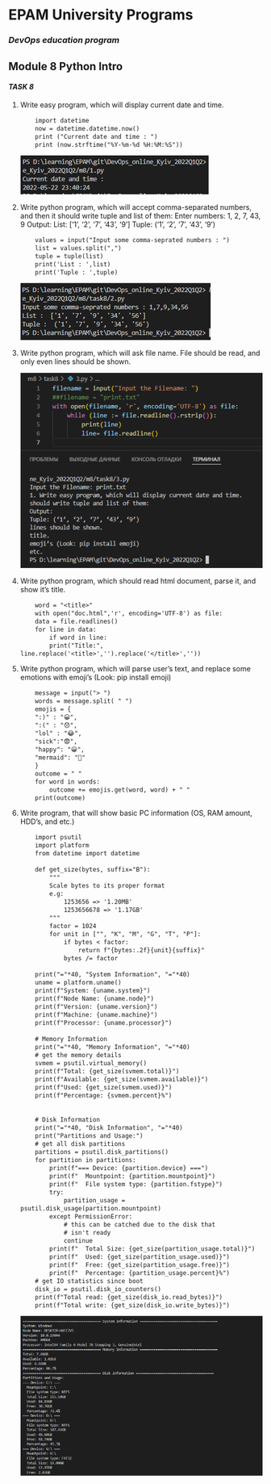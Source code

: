 # EPAM University Programs
### _DevOps education program_
## Module 8 Python Intro
#### _TASK 8_

 1. Write easy program, which will display current date and time.

    ``` 
        import datetime
        now = datetime.datetime.now()
        print ("Current date and time : ")
        print (now.strftime("%Y-%m-%d %H:%M:%S"))
    ```

    ![1.PNG](https://github.com/AnnaMushchynina/DevOps_online_Kyiv_2022Q1Q2/blob/main/m8/task8/images/1.PNG)
  
 2. Write python program, which will accept comma-separated numbers, and then it should write tuple and list  of  them:
    Enter numbers: 1, 2, 7, 43, 9
    Output:
    List: [‘1’, ‘2’, ‘7’, ‘43’, ‘9’]
    Tuple: (‘1’, ‘2’, ‘7’, ‘43’, ‘9’)

    ```
        values = input("Input some comma-seprated numbers : ")
        list = values.split(",")
        tuple = tuple(list)
        print('List : ',list)
        print('Tuple : ',tuple)
    ```

    ![2.PNG](https://github.com/AnnaMushchynina/DevOps_online_Kyiv_2022Q1Q2/blob/main/m8/task8/images/2.PNG)

 3. Write python program, which will ask file name. File should be read, and only even lines should be shown.

    ![3.PNG](https://github.com/AnnaMushchynina/DevOps_online_Kyiv_2022Q1Q2/blob/main/m8/task8/images/3.PNG)

 4. Write python program, which should read html document, parse it, and show it’s title.
    ```
        word = "<title>"
        with open("doc.html",'r', encoding='UTF-8') as file:
        data = file.readlines()
        for line in data:
            if word in line:
            print("Title:", line.replace('<title>','').replace('</title>',''))
    ```
 5. Write python program, which will parse user’s text, and replace some emotions with emoji’s (Look: pip install emoji)
    ```
        message = input("> ")
        words = message.split( " ")
        emojis = {
        ":)" : "😀",
        ":(" : "😞",
        "lol" : "😂",
        "sick":"😨",
        "happy": "😀",
        "mermaid": "🧜‍"
        }
        outcome = " "
        for word in words:
            outcome += emojis.get(word, word) + " "
        print(outcome)
    ```
 6. Write program, that will show basic PC information (OS, RAM amount, HDD’s, and etc.)
    ```
        import psutil
        import platform
        from datetime import datetime

        def get_size(bytes, suffix="B"):
            """
            Scale bytes to its proper format
            e.g:
                1253656 => '1.20MB'
                1253656678 => '1.17GB'
            """
            factor = 1024
            for unit in ["", "K", "M", "G", "T", "P"]:
                if bytes < factor:
                    return f"{bytes:.2f}{unit}{suffix}"
                bytes /= factor

        print("="*40, "System Information", "="*40)
        uname = platform.uname()
        print(f"System: {uname.system}")
        print(f"Node Name: {uname.node}")
        print(f"Version: {uname.version}")
        print(f"Machine: {uname.machine}")
        print(f"Processor: {uname.processor}")

        # Memory Information
        print("="*40, "Memory Information", "="*40)
        # get the memory details
        svmem = psutil.virtual_memory()
        print(f"Total: {get_size(svmem.total)}")
        print(f"Available: {get_size(svmem.available)}")
        print(f"Used: {get_size(svmem.used)}")
        print(f"Percentage: {svmem.percent}%")


        # Disk Information
        print("="*40, "Disk Information", "="*40)
        print("Partitions and Usage:")
        # get all disk partitions
        partitions = psutil.disk_partitions()
        for partition in partitions:
            print(f"=== Device: {partition.device} ===")
            print(f"  Mountpoint: {partition.mountpoint}")
            print(f"  File system type: {partition.fstype}")
            try:
                partition_usage = psutil.disk_usage(partition.mountpoint)
            except PermissionError:
                # this can be catched due to the disk that
                # isn't ready
                continue
            print(f"  Total Size: {get_size(partition_usage.total)}")
            print(f"  Used: {get_size(partition_usage.used)}")
            print(f"  Free: {get_size(partition_usage.free)}")
            print(f"  Percentage: {partition_usage.percent}%")
        # get IO statistics since boot
        disk_io = psutil.disk_io_counters()
        print(f"Total read: {get_size(disk_io.read_bytes)}")
        print(f"Total write: {get_size(disk_io.write_bytes)}")
    ```
    ![6.PNG](https://github.com/AnnaMushchynina/DevOps_online_Kyiv_2022Q1Q2/blob/main/m8/task8/images/6.PNG)

